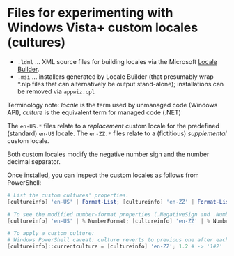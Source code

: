 # Files for experimenting with Windows Vista+ custom locales (cultures)

* `.ldml` ... XML source files for building locales via the Microsoft [Locale Builder](https://www.microsoft.com/en-us/download/details.aspx?id=41158).
* `.msi` ... installers generated by Locale Builder (that presumably wrap *.nlp files that can alternatively be output stand-alone); installations can be removed via `appwiz.cpl`

Terminology note: _locale_ is the term used by unmanaged code (Windows API), _culture_ is the equivalent term for managed code (.NET)

The `en-US.*` files relate to a _replacement_ custom locale for the predefined (standard) `en-US` locale.
The `en-ZZ.*` files relate to a (fictitious) _supplemental_ custom locale.

Both custom locales modify the negative number sign and the number decimal separator.

Once installed, you can inspect the custom locales as follows from PowerShell:

```powershell
# List the custom cultures' properties.
[cultureinfo] 'en-US' | Format-List; [cultureinfo] 'en-ZZ' | Format-List

# To see the modified number-format properties (.NegativeSign and .NumberDecimalSepator):
[cultureinfo] 'en-US' | % NumberFormat; [cultureinfo] 'en-ZZ' | % NumberFormat

# To apply a custom culture:
# Windows PowerShell caveat: culture reverts to previous one after each command line.
[cultureinfo]::currentculture = [cultureinfo] 'en-ZZ'; 1.2 # -> '1#2'
```
